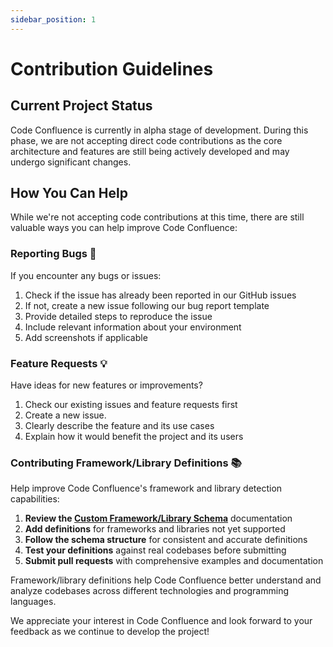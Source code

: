 ```yaml
---
sidebar_position: 1
---
```


# Contribution Guidelines

## Current Project Status

Code Confluence is currently in alpha stage of development. During this phase, we are not accepting direct code contributions as the core architecture and features are still being actively developed and may undergo significant changes.

## How You Can Help

While we're not accepting code contributions at this time, there are still valuable ways you can help improve Code Confluence:

### Reporting Bugs 🐛

If you encounter any bugs or issues:

1. Check if the issue has already been reported in our GitHub issues
2. If not, create a new issue following our bug report template
3. Provide detailed steps to reproduce the issue
4. Include relevant information about your environment
5. Add screenshots if applicable

### Feature Requests 💡

Have ideas for new features or improvements?

1. Check our existing issues and feature requests first
2. Create a new issue.
3. Clearly describe the feature and its use cases
4. Explain how it would benefit the project and its users

### Contributing Framework/Library Definitions 📚

Help improve Code Confluence's framework and library detection capabilities:

1. **Review the [Custom Framework/Library Schema](./custom-framework-schema.md)** documentation
2. **Add definitions** for frameworks and libraries not yet supported
3. **Follow the schema structure** for consistent and accurate definitions
4. **Test your definitions** against real codebases before submitting
5. **Submit pull requests** with comprehensive examples and documentation

Framework/library definitions help Code Confluence better understand and analyze codebases across different technologies and programming languages.

We appreciate your interest in Code Confluence and look forward to your feedback as we continue to develop the project!